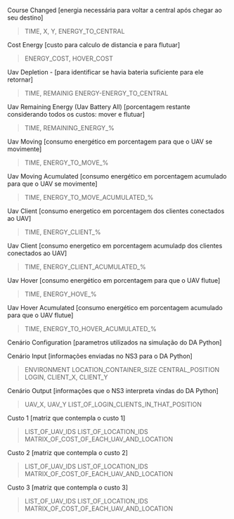 Course Changed [energia necessária para voltar a central após chegar ao seu destino]
> TIME, X, Y, ENERGY_TO_CENTRAL

Cost Energy [custo para calculo de distancia e para flutuar]
> ENERGY_COST, HOVER_COST

Uav Depletion - [para identificar se havia bateria suficiente para ele retornar]
> TIME, REMAINIG ENERGY-ENERGY_TO_CENTRAL

Uav Remaining Energy (Uav Battery All) [porcentagem restante considerando todos os custos: mover e flutuar]
> TIME, REMAINING_ENERGY_%

Uav Moving [consumo energético em porcentagem para que o UAV se movimente]
> TIME, ENERGY_TO_MOVE_%

Uav Moving Acumulated [consumo energético em porcentagem acumulado para que o UAV se movimente]
> TIME, ENERGY_TO_MOVE_ACUMULATED_%

Uav Client [consumo energetico em porcentagem dos clientes conectados ao UAV]
> TIME, ENERGY_CLIENT_%

Uav Client [consumo energetico em porcentagem acumuladp dos clientes conectados ao UAV]
> TIME, ENERGY_CLIENT_ACUMULATED_%

Uav Hover [consumo energético em porcentagem para que o UAV flutue]
> TIME, ENERGY_HOVE_%

Uav Hover Acumulated [consumo energético em porcentagem acumulado para que o UAV flutue]
> TIME, ENERGY_TO_HOVER_ACUMULATED_%

Cenário Configuration [parametros utilizados na simulação do DA Python]

Cenário Input [informações enviadas no NS3 para o DA Python]
> ENVIRONMENT
> LOCATION_CONTAINER_SIZE
> CENTRAL_POSITION
> LOGIN, CLIENT_X, CLIENT_Y

Cenário Output [informações que o NS3 interpreta vindas do DA Python]
> UAV_X, UAV_Y
> LIST_OF_LOGIN_CLIENTS_IN_THAT_POSITION

Custo 1 [matriz que contempla o custo 1]
> LIST_OF_UAV_IDS
> LIST_OF_LOCATION_IDS
> MATRIX_OF_COST_OF_EACH_UAV_AND_LOCATION

Custo 2 [matriz que contempla o custo 2]
> LIST_OF_UAV_IDS
> LIST_OF_LOCATION_IDS
> MATRIX_OF_COST_OF_EACH_UAV_AND_LOCATION

Custo 3 [matriz que contempla o custo 3]
> LIST_OF_UAV_IDS
> LIST_OF_LOCATION_IDS
> MATRIX_OF_COST_OF_EACH_UAV_AND_LOCATION
